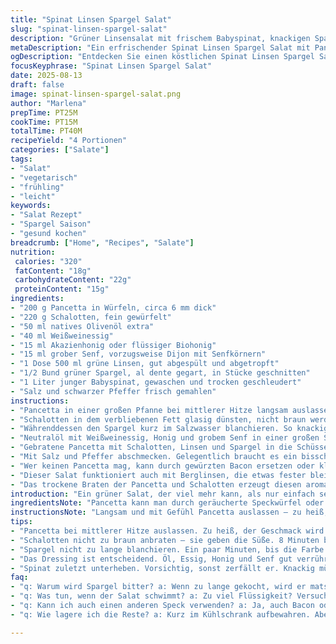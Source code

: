 ```yaml
---
title: "Spinat Linsen Spargel Salat"
slug: "spinat-linsen-spargel-salat"
description: "Grüner Linsensalat mit frischem Babyspinat, knackigen Spargelstücken und einer herzhafteren Variante von gebratener Pancetta. Weißwein anstatt Balsamico, Schalotten ersetzen die Champignons. Öl und Dressing werden aufeinander abgestimmt, um perfekte Balance zwischen Schärfe und Süße zu schaffen. Gelingsicher durch präzise Garzeiten und praktische Tipps gegen bitteren Spargel oder zu salzige Pancetta. Das Ergebnis eine ausbalancierte Kombination verschiedener Texturen und Aromen, ideal als leichte Vorspeise oder Lunch."
metaDescription: "Ein erfrischender Spinat Linsen Spargel Salat mit Pancetta, schmackhaftem Dressing und knackigen Texturen für jede Gelegenheit"
ogDescription: "Entdecken Sie einen köstlichen Spinat Linsen Spargel Salat mit einer besonderen Note von Pancetta und einzigartigem Dressing für Ihr nächste Essen"
focusKeyphrase: "Spinat Linsen Spargel Salat"
date: 2025-08-13
draft: false
image: spinat-linsen-spargel-salat.png
author: "Marlena"
prepTime: PT25M
cookTime: PT15M
totalTime: PT40M
recipeYield: "4 Portionen"
categories: ["Salate"]
tags:
- "Salat"
- "vegetarisch"
- "frühling"
- "leicht"
keywords:
- "Salat Rezept"
- "Spargel Saison"
- "gesund kochen"
breadcrumb: ["Home", "Recipes", "Salate"]
nutrition: 
 calories: "320"
 fatContent: "18g"
 carbohydrateContent: "22g"
 proteinContent: "15g"
ingredients:
- "200 g Pancetta in Würfeln, circa 6 mm dick"
- "220 g Schalotten, fein gewürfelt"
- "50 ml natives Olivenöl extra"
- "40 ml Weißweinessig"
- "15 ml Akazienhonig oder flüssiger Biohonig"
- "15 ml grober Senf, vorzugsweise Dijon mit Senfkörnern"
- "1 Dose 500 ml grüne Linsen, gut abgespült und abgetropft"
- "1/2 Bund grüner Spargel, al dente gegart, in Stücke geschnitten"
- "1 Liter junger Babyspinat, gewaschen und trocken geschleudert"
- "Salz und schwarzer Pfeffer frisch gemahlen"
instructions:
- "Pancetta in einer großen Pfanne bei mittlerer Hitze langsam auslassen. Fett sollte leicht sprudeln, nicht zu heiß. Wird sonst zäh und hart. Herausnehmen, auf Küchenpapier abtropfen lassen."
- "Schalotten in dem verbliebenen Fett glasig dünsten, nicht braun werden lassen – sie geben dem Salat eine süße Basis, nicht diese scharfe Bissigkeit von rohen Zwiebeln. Acht Minuten reichen meist, gelegentlich rühren."
- "Währenddessen den Spargel kurz im Salzwasser blanchieren. So knackig bleibt er, man erkennt das an der leuchtend grünen Farbe. Zu lang, und er wird matschig, das ruiniert den ganzen Kontrast."
- "Neutralöl mit Weißweinessig, Honig und grobem Senf in einer großen Schüssel gut verrühren, bis die Emulsion leicht dick wird. Probieren, manchmal braucht man noch eine Prise Salz, etwas mehr Säure oder Süße, ganz nach Gemütslage und Spargelqualität."
- "Gebratene Pancetta mit Schalotten, Linsen und Spargel in die Schüssel geben. Zum Schluss den Babyspinat unterheben, vorsichtig, sonst matscht er schnell. Er soll knackig bleiben und nicht zusammenfallen."
- "Mit Salz und Pfeffer abschmecken. Gelegentlich braucht es ein bisschen mehr Pfeffer, damit es nicht zu mild wird. Sofort servieren oder kurz ziehen lassen, nicht länger – Spinat verwässert sonst den Salat."
- "Wer keinen Pancetta mag, kann durch gewürzten Bacon ersetzen oder kleine gebratene Räuchertofuwürfel. Statt Schalotten sind auch feine Frühlingszwiebeln eine Alternative, je nach Saison."
- "Dieser Salat funktioniert auch mit Berglinsen, die etwas fester bleiben. Wichtig: Linsen immer gründlich abspülen, sonst schmeckt es mehlig oder muffig."
- "Das trockene Braten der Pancetta und Schalotten erzeugt diesen aromatischen Grundton im Salat. Flüssigkeit reduzieren, um keine wässrige Sauce zu bekommen."
introduction: "Ein grüner Salat, der viel mehr kann, als nur einfach sein. Mit den erdigen Linsen, dem knackigen Spargel und jungfräulichem Spinat als Basis wird der Salat zur kleinen Mahlzeit, die Farbe, Textur und Aroma im Einklang steht. Die Kombination aus süßem Honig, rauchiger Pancetta und leicht säuerlichem Essig gibt dem Ganzen Tiefe. Viele unterschätzen den Spargel: zu weich gegart – keine Spannung mehr. Ich habe gelernt, auf knackige Frische zu achten, das macht den Unterschied. Optik? Tiefgrün, Glanz auf den Linsen und ein paar rote Stückchen → Augen schließen, Nase freut sich auf den herzhaften Geruch. Manchmal ein bisschen mehr Öl in die emulsion, manchmal weniger - so vermeidet man „Ölklumpen“ im Salat. Der Trick mit den Schalotten statt Champignons habe ich irgendwann ausprobiert – höherer Umami- und Süßeffekt, der sich besser verteilt."
ingredientsNote: "Pancetta kann man durch geräucherte Speckwürfel oder Tofu als vegetarische Variante ersetzen – bitte vorher etwas würzen und anbraten. Schalotten bringen mehr Süße als Pilze, die für manche zu wässrig werden. Grüne Linsen aus der Dose sparen Zeit, frische muss man einweichen und kochen. Spargel immer sorgfältig putzen, holzige Enden entfernen, sonst bitter. Weißweinessig mild, Balsamico würde einen zu dominanten Geschmack geben. Honig immer flüssig oder leicht erwärmt, um sich besser zu verteilen. Senf mit Körnern gibt auch einen interessanten Biss, glatter Senf kann das Dressing zu monoton machen. Babyspinat möglichst frisch, er verliert schnell Wasser und wird schleimig, wenn zu alt."
instructionsNote: "Langsam und mit Gefühl Pancetta auslassen – zu heiß, und man hat verbrannten Fettgeschmack. Fett bitte nicht wegschütten, es ist Würzgrundlage. Schalotten nicht zu braun, sonst bitter. Linsen gut abtropfen – Wasser macht alles wässrig. Spargel bleibt knackig, wenn man ihn sofort in Eiswasser abschreckt. Das Dressing immer in einer großen Schüssel mit dem Schneebesen emulgieren, erst dann alle Zutaten dazugeben. Spinat zuletzt, sonst wird er matschig von zu viel Flüssigkeit. Abschmecken penibel: mehr Säure, Süße oder Salz, je nach Stimmung, passt es besser. Salat kann auch lauwarm serviert werden, dann verbinden sich Aromen intensiver. Reste niemals zu lange stehen lassen, Spinat durchweicht."
tips:
- "Pancetta bei mittlerer Hitze auslassen. Zu heiß, der Geschmack wird verbrannt. Ich empfehle, immer auf die Blasenbildung zu achten. Das Fett muss leicht sprudeln."
- "Schalotten nicht zu braun anbraten – sie geben die Süße. 8 Minuten bei mittlerer Hitze genügen meist. Sonst wird's bitter. Ab und zu umrühren hilft. Achten Sie auf die Glasigkeit."
- "Spargel nicht zu lange blanchieren. Ein paar Minuten, bis die Farbe leuchtet. Dann sofort ins Eiswasser – hält ihn knackig. Der Kontrast ist wichtig für die Textur im Salat."
- "Das Dressing ist entscheidend. Öl, Essig, Honig und Senf gut verrühren. Emulsion muss leicht dick werden. Nicht scheuen, probieren. Braucht manchmal mehr Salz oder Säure."
- "Spinat zuletzt unterheben. Vorsichtig, sonst zerfällt er. Knackig müssen die Blätter bleiben. Servieren, nachdem er gut durchgezogen ist. Nicht länger stehen lassen."
faq:
- "q: Warum wird Spargel bitter? a: Wenn zu lange gekocht, wird er matschig. Achten Sie auf Blanchieren, dann sofort abschrecken."
- "q: Was tun, wenn der Salat schwimmt? a: Zu viel Flüssigkeit? Versuchen, das Dressing abzutropfen. Linsen gut abtropfen, sonst gibt's Wasser."
- "q: Kann ich auch einen anderen Speck verwenden? a: Ja, auch Bacon oder gewürzte Tofuwürfel sind möglich. Gut würzen vorher, um den Geschmack zu intensivieren."
- "q: Wie lagere ich die Reste? a: Kurz im Kühlschrank aufbewahren. Aber nicht lange stehen lassen – der Spinat welk und schleimig wird. Am besten frisch genießen."

---
```

